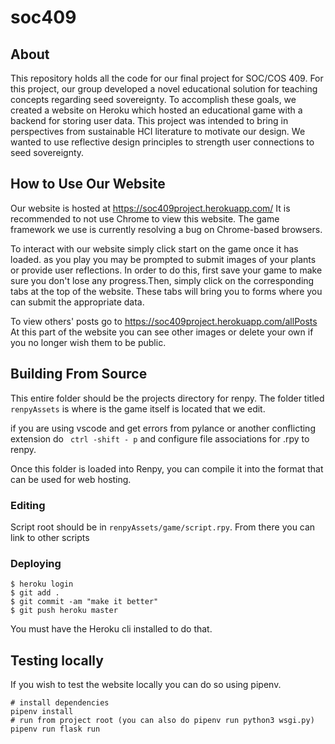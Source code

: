 # soc409
## About
This repository holds all the  code for our final project for SOC/COS 409.  For this project, our group developed a novel educational solution for teaching concepts regarding seed sovereignty. To accomplish these goals, we created a website on Heroku which hosted an educational game with a backend for storing user data. This project was intended to bring in perspectives from sustainable HCI  literature  to motivate our design.  We wanted to use reflective design principles to strength user connections to seed sovereignty.
 ## How to Use Our Website
Our website is hosted at https://soc409project.herokuapp.com/ It is recommended to not use Chrome to view this website.  The game framework we use is currently resolving a bug on Chrome-based  browsers.

 To interact with our website simply click start on the game once it has loaded.  as you play you may be prompted to submit images of your plants or provide user reflections. In order to do this,  first save your game to make sure you don't lose any progress.Then, simply click on the corresponding tabs at the top of the website.  These tabs will bring you to forms where you can submit the appropriate data.

  To view others' posts go to https://soc409project.herokuapp.com/allPosts At  this part of the website you can see other images or delete your own if you no longer wish them to be public.


 ## Building From Source

This entire folder should be the projects directory for renpy. The folder titled `renpyAssets` is where is the game itself is located that we edit.

if you are using vscode and get errors from pylance or another conflicting extension do 
` ctrl -shift - p` 
and configure file associations for .rpy to renpy.

 Once this folder is loaded into Renpy,  you can compile it  into the format that can be used for web hosting.

### Editing
Script root should be in `renpyAssets/game/script.rpy`. From there you can link to other scripts

### Deploying 
```
$ heroku login
$ git add .
$ git commit -am "make it better"
$ git push heroku master
```
You must have the Heroku cli  installed to do that.

## Testing locally
If you wish to test the website locally you can do so using pipenv. 
```
# install dependencies
pipenv install 
# run from project root (you can also do pipenv run python3 wsgi.py)
pipenv run flask run
```
